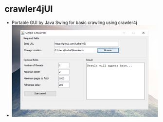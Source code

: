 # crawler4jUI

- Portable GUI by Java Swing for basic crawling using crawler4j
- ![Simple UI](https://github.com/kushal-93/crawler4jUI/blob/master/crawler.PNG)

